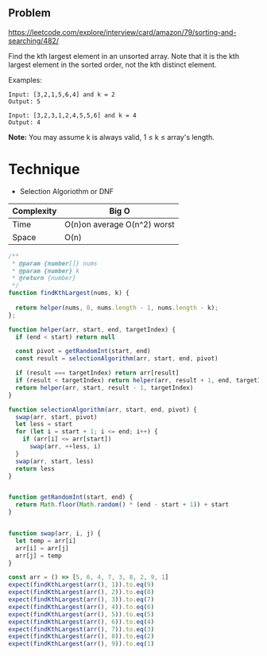 ## Problem

https://leetcode.com/explore/interview/card/amazon/79/sorting-and-searching/482/


Find the kth largest element in an unsorted array. Note that it is the kth
largest element in the sorted order, not the kth distinct element.

Examples:

```
Input: [3,2,1,5,6,4] and k = 2
Output: 5

Input: [3,2,3,1,2,4,5,5,6] and k = 4
Output: 4
```

**Note:** You may assume k is always valid, 1 ≤ k ≤ array's length.


# Technique

- Selection Algoriothm or DNF 

| Complexity | Big O                       |
| ---------- | --------------------------- |
| Time       | O(n)on average O(n^2) worst |
| Space      | O(n)                        |

```javascript
/**
 * @param {number[]} nums
 * @param {number} k
 * @return {number}
 */
function findKthLargest(nums, k) {
  
  return helper(nums, 0, nums.length - 1, nums.length - k);
};

function helper(arr, start, end, targetIndex) {
  if (end < start) return null

  const pivot = getRandomInt(start, end)
  const result = selectionAlgorithm(arr, start, end, pivot)

  if (result === targetIndex) return arr[result]
  if (result < targetIndex) return helper(arr, result + 1, end, targetIndex)
  return helper(arr, start, result - 1, targetIndex)
}

function selectionAlgorithm(arr, start, end, pivot) {
  swap(arr, start, pivot)
  let less = start
  for (let i = start + 1; i <= end; i++) {
    if (arr[i] <= arr[start]) 
      swap(arr, ++less, i)
  }
  swap(arr, start, less)
  return less
}


function getRandomInt(start, end) {
  return Math.floor(Math.random() * (end - start + 1)) + start
}


function swap(arr, i, j) {
  let temp = arr[i]
  arr[i] = arr[j]
  arr[j] = temp
}

const arr = () => [5, 6, 4, 7, 3, 8, 2, 9, 1]
expect(findKthLargest(arr(), 1)).to.eq(9) 
expect(findKthLargest(arr(), 2)).to.eq(8) 
expect(findKthLargest(arr(), 3)).to.eq(7) 
expect(findKthLargest(arr(), 4)).to.eq(6) 
expect(findKthLargest(arr(), 5)).to.eq(5) 
expect(findKthLargest(arr(), 6)).to.eq(4) 
expect(findKthLargest(arr(), 7)).to.eq(3) 
expect(findKthLargest(arr(), 8)).to.eq(2) 
expect(findKthLargest(arr(), 9)).to.eq(1) 
```
